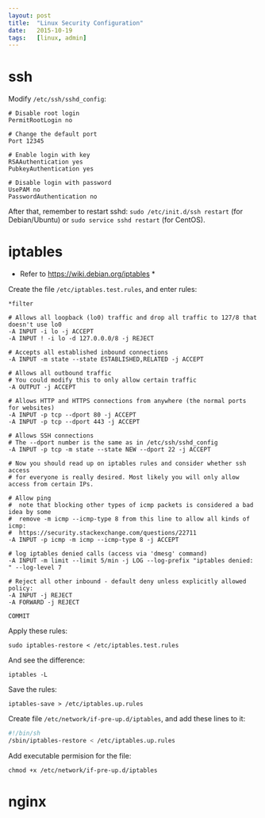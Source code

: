 ```yaml
---
layout: post
title:  "Linux Security Configuration"
date:   2015-10-19
tags:   [linux, admin]
---
```


ssh
=======

Modify `/etc/ssh/sshd_config`:

```config
# Disable root login
PermitRootLogin no

# Change the default port
Port 12345

# Enable login with key
RSAAuthentication yes
PubkeyAuthentication yes

# Disable login with password
UsePAM no
PasswordAuthentication no
```

After that, remember to restart sshd: `sudo /etc/init.d/ssh restart` 
(for Debian/Ubuntu) or `sudo service sshd restart` (for CentOS).

iptables
==========

* Refer to https://wiki.debian.org/iptables *

Create the file `/etc/iptables.test.rules`, and enter rules:

```
*filter

# Allows all loopback (lo0) traffic and drop all traffic to 127/8 that doesn't use lo0
-A INPUT -i lo -j ACCEPT
-A INPUT ! -i lo -d 127.0.0.0/8 -j REJECT

# Accepts all established inbound connections
-A INPUT -m state --state ESTABLISHED,RELATED -j ACCEPT

# Allows all outbound traffic
# You could modify this to only allow certain traffic
-A OUTPUT -j ACCEPT

# Allows HTTP and HTTPS connections from anywhere (the normal ports for websites)
-A INPUT -p tcp --dport 80 -j ACCEPT
-A INPUT -p tcp --dport 443 -j ACCEPT

# Allows SSH connections 
# The --dport number is the same as in /etc/ssh/sshd_config
-A INPUT -p tcp -m state --state NEW --dport 22 -j ACCEPT

# Now you should read up on iptables rules and consider whether ssh access 
# for everyone is really desired. Most likely you will only allow access from certain IPs.

# Allow ping
#  note that blocking other types of icmp packets is considered a bad idea by some
#  remove -m icmp --icmp-type 8 from this line to allow all kinds of icmp:
#  https://security.stackexchange.com/questions/22711
-A INPUT -p icmp -m icmp --icmp-type 8 -j ACCEPT

# log iptables denied calls (access via 'dmesg' command)
-A INPUT -m limit --limit 5/min -j LOG --log-prefix "iptables denied: " --log-level 7

# Reject all other inbound - default deny unless explicitly allowed policy:
-A INPUT -j REJECT
-A FORWARD -j REJECT

COMMIT
```

Apply these rules:

```
sudo iptables-restore < /etc/iptables.test.rules
```

And see the difference:

```
iptables -L
```

Save the rules:

```
iptables-save > /etc/iptables.up.rules
```

Create file `/etc/network/if-pre-up.d/iptables`, and add these lines to it:

```bash
#!/bin/sh
/sbin/iptables-restore < /etc/iptables.up.rules
```

Add executable permision for the file: 

`chmod +x /etc/network/if-pre-up.d/iptables`


nginx
=======
